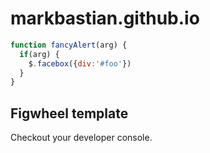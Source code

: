 # markbastian.github.io

```javascript
function fancyAlert(arg) {
  if(arg) {
    $.facebox({div:'#foo'})
  }
}
```

<body>
  <div id="app">
    <h2>Figwheel template</h2>
    <p>Checkout your developer console.</p>
  </div>
  <script src="https://markbastian.github.io/tetris/js/compiled/tetris.js" type="text/javascript"></script>    
  <!--<script type="text/javascript">tetris.core.launch_tetris("app");</script>-->
</body>

